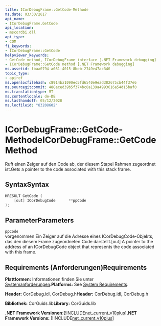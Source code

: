 ```yaml
---
title: ICorDebugFrame::GetCode-Methode
ms.date: 03/30/2017
api_name:
- ICorDebugFrame.GetCode
api_location:
- mscordbi.dll
api_type:
- COM
f1_keywords:
- ICorDebugFrame::GetCode
helpviewer_keywords:
- GetCode method, ICorDebugFrame interface [.NET Framework debugging]
- ICorDebugFrame::GetCode method [.NET Framework debugging]
ms.assetid: fbaa0794-a031-4015-8beb-2749e47ac340
topic_type:
- apiref
ms.openlocfilehash: c8914ba1090ec5fd6540e9ead302675cb44f37e6
ms.sourcegitcommit: 488aced39b5f374bc0a139a4993616a54d15baf0
ms.translationtype: MT
ms.contentlocale: de-DE
ms.lasthandoff: 05/12/2020
ms.locfileid: "83208602"
---
```

# <a name="icordebugframegetcode-method"></a><span data-ttu-id="1846e-102">ICorDebugFrame::GetCode-Methode</span><span class="sxs-lookup"><span data-stu-id="1846e-102">ICorDebugFrame::GetCode Method</span></span>
<span data-ttu-id="1846e-103">Ruft einen Zeiger auf den Code ab, der diesem Stapel Rahmen zugeordnet ist.</span><span class="sxs-lookup"><span data-stu-id="1846e-103">Gets a pointer to the code associated with this stack frame.</span></span>  
  
## <a name="syntax"></a><span data-ttu-id="1846e-104">Syntax</span><span class="sxs-lookup"><span data-stu-id="1846e-104">Syntax</span></span>  
  
```cpp  
HRESULT GetCode (  
    [out] ICorDebugCode      **ppCode  
);  
```  
  
## <a name="parameters"></a><span data-ttu-id="1846e-105">Parameter</span><span class="sxs-lookup"><span data-stu-id="1846e-105">Parameters</span></span>  
 `ppCode`  
 <span data-ttu-id="1846e-106">vorgenommen Ein Zeiger auf die Adresse eines ICorDebugCode-Objekts, das den diesem Frame zugeordneten Code darstellt.</span><span class="sxs-lookup"><span data-stu-id="1846e-106">[out] A pointer to the address of an ICorDebugCode object that represents the code associated with this frame.</span></span>  
  
## <a name="requirements"></a><span data-ttu-id="1846e-107">Requirements (Anforderungen)</span><span class="sxs-lookup"><span data-stu-id="1846e-107">Requirements</span></span>  
 <span data-ttu-id="1846e-108">**Plattformen:** Informationen finden Sie unter [Systemanforderungen](../../get-started/system-requirements.md).</span><span class="sxs-lookup"><span data-stu-id="1846e-108">**Platforms:** See [System Requirements](../../get-started/system-requirements.md).</span></span>  
  
 <span data-ttu-id="1846e-109">**Header:** CorDebug.idl, CorDebug.h</span><span class="sxs-lookup"><span data-stu-id="1846e-109">**Header:** CorDebug.idl, CorDebug.h</span></span>  
  
 <span data-ttu-id="1846e-110">**Bibliothek:** CorGuids.lib</span><span class="sxs-lookup"><span data-stu-id="1846e-110">**Library:** CorGuids.lib</span></span>  
  
 <span data-ttu-id="1846e-111">**.NET Framework Versionen:**[!INCLUDE[net_current_v10plus](../../../../includes/net-current-v10plus-md.md)]</span><span class="sxs-lookup"><span data-stu-id="1846e-111">**.NET Framework Versions:** [!INCLUDE[net_current_v10plus](../../../../includes/net-current-v10plus-md.md)]</span></span>
